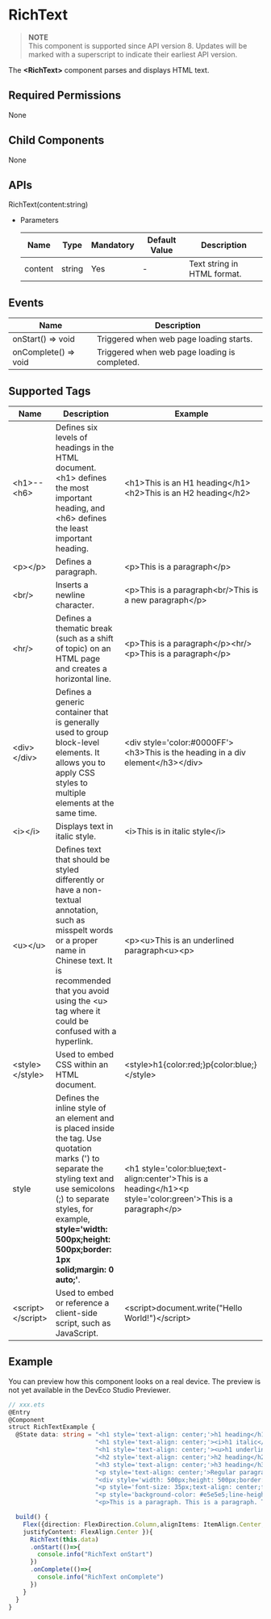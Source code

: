 # RichText

> **NOTE**<br>
> This component is supported since API version 8. Updates will be marked with a superscript to indicate their earliest API version.

The **\<RichText>** component parses and displays HTML text.

## Required Permissions

None

## Child Components

None

## APIs

RichText\(content:string\)

- Parameters

  | Name| Type | Mandatory | Default Value | Description |
  | -------- | -------- | -------- | -------- | -------- |
  | content | string | Yes| - | Text string in HTML format. |


## Events


| Name | Description|
| -------- | -------- |
| onStart() => void | Triggered when web page loading starts. |
| onComplete() => void | Triggered when web page loading is completed. |

## Supported Tags

| Name | Description | Example |
| -------- | -------- | -------- |
| \<h1>--\<h6> | Defines six levels of headings in the HTML document. \<h1> defines the most important heading, and \<h6> defines the least important heading. | \<h1>This is an H1 heading\</h1> \<h2>This is an H2 heading\</h2> |
| \<p>\</p> | Defines a paragraph. | \<p>This is a paragraph\</p> |
| \<br/> | Inserts a newline character. | \<p>This is a paragraph\<br/>This is a new paragraph\</p>|
| \<hr/> | Defines a thematic break (such as a shift of topic) on an HTML page and creates a horizontal line. | \<p>This is a paragraph\</p>\<hr/>\<p>This is a paragraph\</p> |
| \<div>\</div> | Defines a generic container that is generally used to group block-level elements. It allows you to apply CSS styles to multiple elements at the same time. | \<div style='color:#0000FF'>\<h3>This is the heading in a div element\</h3>\</div> |
| \<i>\</i> | Displays text in italic style. | \<i>This is in italic style\</i> |
| \<u>\</u> | Defines text that should be styled differently or have a non-textual annotation, such as misspelt words or a proper name in Chinese text. It is recommended that you avoid using the \<u> tag where it could be confused with a hyperlink. | \<p>\<u>This is an underlined paragraph\<u>\<p> |
| \<style>\</style> | Used to embed CSS within an HTML document. | \<style>h1{color:red;}p{color:blue;}\</style> |
| style | Defines the inline style of an element and is placed inside the tag. Use quotation marks (') to separate the styling text and use semicolons (;) to separate styles, for example, **style='width: 500px;height: 500px;border: 1px solid;margin: 0 auto;'**. | \<h1 style='color:blue;text-align:center'>This is a heading\</h1>\<p style='color:green'>This is a paragraph\</p> |
| \<script>\</script> | Used to embed or reference a client-side script, such as JavaScript. | \<script>document.write("Hello World!")\</script> |

## Example

You can preview how this component looks on a real device. The preview is not yet available in the DevEco Studio Previewer.
```ts
// xxx.ets
@Entry
@Component
struct RichTextExample {
  @State data: string = "<h1 style='text-align: center;'>h1 heading</h1>" +
                        "<h1 style='text-align: center;'><i>h1 italic</i></h1>" +
                        "<h1 style='text-align: center;'><u>h1 underlined</u></h1>" +
                        "<h2 style='text-align: center;'>h2 heading</h2>" +
                        "<h3 style='text-align: center;'>h3 heading</h3>" +
                        "<p style='text-align: center;'>Regular paragraph</p><hr/>" +
                        "<div style='width: 500px;height: 500px;border: 1px solid;margin: 0auto;'>" +
                        "<p style='font-size: 35px;text-align: center;font-weight: bold; color: rgb(24,78,228)'>Font size: 35px; line height: 45px</p>" +
                        "<p style='background-color: #e5e5e5;line-height: 45px;font-size: 35px;text-indent: 2em;'>" +
                        "<p>This is a paragraph. This is a paragraph. This is a paragraph. This is a paragraph. This is a paragraph. This is a paragraph. This is a paragraph. This is a paragraph. This is a paragraph.</p>"

  build() {
    Flex({direction: FlexDirection.Column,alignItems: ItemAlign.Center,
    justifyContent: FlexAlign.Center }){
      RichText(this.data)
      .onStart(()=>{
        console.info("RichText onStart")
      })
      .onComplete(()=>{
        console.info("RichText onComplete")
      })
    }
  }
}
```
